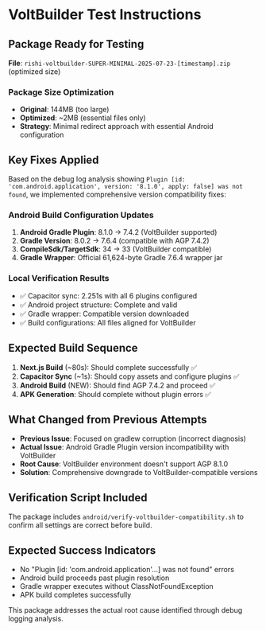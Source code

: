 # VoltBuilder Test Instructions

## Package Ready for Testing
**File**: `rishi-voltbuilder-SUPER-MINIMAL-2025-07-23-[timestamp].zip` (optimized size)

### Package Size Optimization
- **Original**: 144MB (too large)
- **Optimized**: ~2MB (essential files only)
- **Strategy**: Minimal redirect approach with essential Android configuration

## Key Fixes Applied
Based on the debug log analysis showing `Plugin [id: 'com.android.application', version: '8.1.0', apply: false] was not found`, we implemented comprehensive version compatibility fixes:

### Android Build Configuration Updates
1. **Android Gradle Plugin**: 8.1.0 → 7.4.2 (VoltBuilder supported)
2. **Gradle Version**: 8.0.2 → 7.6.4 (compatible with AGP 7.4.2) 
3. **CompileSdk/TargetSdk**: 34 → 33 (VoltBuilder compatible)
4. **Gradle Wrapper**: Official 61,624-byte Gradle 7.6.4 wrapper jar

### Local Verification Results
- ✅ Capacitor sync: 2.251s with all 6 plugins configured
- ✅ Android project structure: Complete and valid
- ✅ Gradle wrapper: Compatible version downloaded
- ✅ Build configurations: All files aligned for VoltBuilder

## Expected Build Sequence
1. **Next.js Build** (~80s): Should complete successfully ✅
2. **Capacitor Sync** (~1s): Should copy assets and configure plugins ✅
3. **Android Build** (NEW): Should find AGP 7.4.2 and proceed ✅
4. **APK Generation**: Should complete without plugin errors ✅

## What Changed from Previous Attempts
- **Previous Issue**: Focused on gradlew corruption (incorrect diagnosis)
- **Actual Issue**: Android Gradle Plugin version incompatibility with VoltBuilder
- **Root Cause**: VoltBuilder environment doesn't support AGP 8.1.0
- **Solution**: Comprehensive downgrade to VoltBuilder-compatible versions

## Verification Script Included
The package includes `android/verify-voltbuilder-compatibility.sh` to confirm all settings are correct before build.

## Expected Success Indicators
- No "Plugin [id: 'com.android.application'...] was not found" errors
- Android build proceeds past plugin resolution
- Gradle wrapper executes without ClassNotFoundException
- APK build completes successfully

This package addresses the actual root cause identified through debug logging analysis.